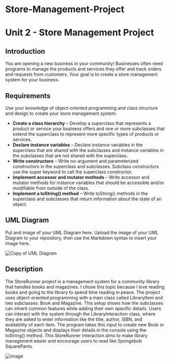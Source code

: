 # Store-Management-Project
# Unit 2 - Store Management Project

## Introduction

You are opening a new business in your community! Businesses often need programs to manage the products and services they offer and track orders and requests from customers. Your goal is to create a store management system for your business.

## Requirements

Use your knowledge of object-oriented programming and class structure and design to create your store management system:
- **Create a class hierarchy** – Develop a superclass that represents a product or service your business offers and one or more subclasses that extend the superclass to represent more specific types of products or services.
- **Declare instance variables** – Declare instance variables in the superclass that are shared with the subclasses and instance variables in the subclasses that are not shared with the superclass.
- **Write constructors** – Write no-argument and parameterized constructors in the superclass and subclasses. Subclass constructors use the super keyword to call the superclass constructor.
- **Implement accessor and mutator methods** – Write accessor and mutator methods for instance variables that should be accessible and/or modifiable from outside of the class.
- **Implement a toString() method** – Write toString() methods in the superclass and subclasses that return information about the state of an object.

## UML Diagram

Put and image of your UML Diagram here. Upload the image of your UML Diagram to your repository, then use the Markdown syntax to insert your image here.

![Copy of UML Diagram](https://github.com/user-attachments/assets/2d4276b4-f4d1-4967-b399-efea0ee29d71)


## Description

The StoreRunner project is a management system for a community library that handles books and magazines. I chose this topic because I love reading books and going to the library to spend time reading in peace. The project uses object-oriented programming with a main class called LibraryItem and two subclasses: Book and Magazine. This setup shows how the subclasses can inherit common features while adding their own specific details. Users can interact with the system through the LibraryInteraction class, where they are asked to enter information like the title, author, ISBN, and availability of each item. The program takes this input to create new Book or Magazine objects and displays their details in the console using the toString() method. This StoreRunner interaction aims to make library management easier and encourage users to read like Spongebob SquarePants.

![image](https://github.com/user-attachments/assets/368b7174-7b4b-4696-b718-c88a16021950)

